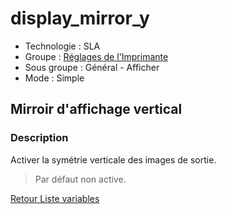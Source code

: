 # display_mirror_y

* Technologie : SLA
* Groupe : [Réglages de l'Imprimante](../sla_printer/sla_parameters.md)
* Sous groupe : Général - Afficher
* Mode : Simple

## Mirroir d'affichage vertical

### Description

Activer la symétrie verticale des images de sortie.

> Par défaut non active.

[Retour Liste variables](variable_list.md)